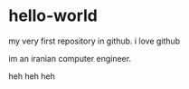 # hello-world
my very first repository in github. i love github

im an iranian computer engineer.

heh heh heh
